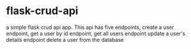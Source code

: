 # flask-crud-api
a simple flask crud api app.
This api has five endpoints,
create a user endpoint, 
get a user by id endpoint,
get all users endpoint
update a user's details endpoint
delete a user from the database
